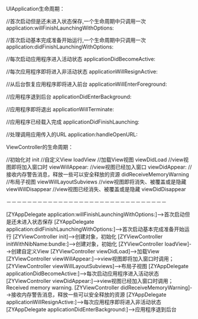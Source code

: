 UIApplication生命周期：

//首次启动但是还未进入状态保存,一个生命周期中只调用一次
application:willFinishLaunchingWithOptions:

//首次启动基本完成准备开始运行,一个生命周期中只调用一次
application:didFinishLaunchingWithOptions:

//每次启动应用程序进入活动状态
applicationDidBecomeActive:

//每次应用程序即将进入非活动状态
applicationWillResignActive:

//从后台恢复应用程序即将进入前台
applicationWillEnterForeground:

//应用程序退到后台
applicationDidEnterBackground:

//应用程序即将退出
applicationWillTerminate:

//应用程序已经载入完成
applicationDidFinishLaunching:

//处理调用应用传入的URL
application:handleOpenURL:

ViewController的生命周期：

//初始化对
init
//自定义View
loadView
//加载View视图
viewDidLoad
//view视图即将加入窗口时
viewWillAppear:
//view视图已经加入窗口
viewDidAppear:
//接收内存警告消息，释放一些可以安全释放的资源
didReceiveMemoryWarning
//布局子视图
viewWillLayoutSubviews
//view视图即将消失、被覆盖或是隐藏
viewWillDisappear
//view视图已经消失、被覆盖或是隐藏
viewDidDisappear



－－－－－－－－－－－－－－－－－－－－－－－－－－－－－－－


[ZYAppDelegate application:willFinishLaunchingWithOptions:]-->首次启动但是还未进入状态保存
[ZYAppDelegate application:didFinishLaunchingWithOptions:]-->首次启动基本完成准备开始运行
[ZYViewController init]-->创建对象，初始化
[ZYViewController initWithNibName:bundle:]-->创建对象，初始化
[ZYViewController loadView]-->创建自定义View
[ZYViewController viewDidLoad]-->加载View
[ZYViewController viewWillAppear:]-->view视图即将加入窗口时调用；
[ZYViewController viewWillLayoutSubviews]-->布局子视图
[ZYAppDelegate applicationDidBecomeActive:]-->每次启动应用程序进入活动状态
[ZYViewController viewDidAppear:]-->view视图已经加入窗口时调用；
Received memory warning.
[ZYViewController didReceiveMemoryWarning]-->接收内存警告消息，释放一些可以安全释放的资源
[ZYAppDelegate applicationWillResignActive:]-->每次应用程序即将进入非活动状态
[ZYAppDelegate applicationDidEnterBackground:]-->应用程序退到后台

